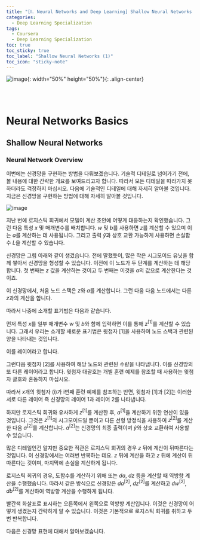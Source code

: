 ```yaml
---
title: "[Ⅰ. Neural Networks and Deep Learning] Shallow Neural Networks (1)"
categories:
  - Deep Learning Specialization
tags:
  - Coursera
  - Deep Learning Specialization
toc: true
toc_sticky: true
toc_label: "Shallow Neural Networks (1)"
toc_icon: "sticky-note"
---
```


![image](https://user-images.githubusercontent.com/55765292/172768350-41a6b2f0-9468-4b13-bc94-4a38f89ce5e6.png){: width="50%" height="50%"}{: .align-center}

<br><br>

# Neural Networks Basics

## Shallow Neural Networks

### Neural Network Overview
이번에는 신경망을 구현하는 방법을 다뤄보겠습니다. 기술적 디테일로 넘어가기 전에, 볼 내용에 대한 간략한 개요를 보여드리고자 합니다. 따라서 모든 디테일을 따라가지 못하더라도 걱정하지 마십시오. 다음에 기술적인 디테일에 대해 자세히 알아볼 것입니다. 지금은 신경망을 구현하는 방법에 대해 자세히 알아볼 것입니다.

![image](https://user-images.githubusercontent.com/55765292/175183139-b882c426-6d0e-4f01-be06-2d52da9fe14d.png)

지난 번에 로지스틱 회귀에서 모델이 계산 초안에 어떻게 대응하는지 확인했습니다. 그런 다음 특성 $x$ 및 매개변수를 배치합니다. $w$ 및 $b$를 사용하면 $z$를 계산할 수 있으며 이는 $a$를 계산하는 데 사용됩니다. 그리고 출력 $\hat{y}$과 상호 교환 가능하게 사용하면 손실함수 $L$을 계산할 수 있습니다.

신경망은 그림 아래와 같이 생겼습니다. 전에 말했듯이, 많은 작은 시그모이드 유닛을 함께 쌓아서 신경망을 형성할 수 있습니다. 이전에 이 노드가 두 단계를 계산하는 데 해당합니다. 첫 번째는 $z$ 값을 계산하는 것이고 두 번째는 이것을 $a$의 값으로 계산한다는 것이죠.

이 신경망에서, 처음 노드 스택은 $z$와 $a$를 계산합니다. 그런 다음 다음 노드에서는 다른 $z$과의 계산을 합니다.

따라서 나중에 소개할 표기법은 다음과 같습니다.

먼저 특성 $x$를 일부 매개변수 $w$ 및 $b$와 함께 입력하면 이를 통해 $z^{[1]}$를 계산할 수 있습니다. 그래서 우리는 소개할 새로운 표기법은 윗첨자 [1]을 사용하여 노드 스택과 관련된 양을 나타내는 것입니다.

이를 레이어라고 합니다.

그런다음 윗첨자 [2]를 사용하여 해당 노드와 관련된 수량을 나타냅니다. 이를 신경망의 또 다른 레이어라고 합니다. 윗첨자 대괄호는 개별 훈련 예제를 참조할 때 사용하는 윗첨자 괄호와 혼동하지 마십시오.

따라서 $x$개의 윗첨자 (i)가  i번째 훈련 예제를 참조하는 반면, 윗첨자 [1]과 [2]는 이러한 서로 다른 레이어 즉 신경망의 레이어 1과 레이어 2를 나타냅니다.

하지만 로지스틱 회귀와 유사하게 $z^{[1]}$를 계산한 후, $a^{[1]}$을 계산하기 위한 연산이 있을 것입니다. 그것은 $z^{[1]}$의 시그모이드일 뿐이고 다른 선형 방정식을 사용하여 $z^{[2]}$를 계산한 다음 $a^{[2]}$를 계산합니다. $a^{[2]}$는 신경망의 최종 출력이며 $\hat{y}$와 상호 교환하여 사용할 수 있습니다.

많은 디테일인건 알지만 중요한 직관은 로지스틱 회귀의 경우 $z$ 뒤에 계산이 뒤따른다는 것입니다. 이 신경망에서는 여러번 반복하는 데요. $z$ 뒤에 계산을 하고 $z$ 뒤에 계산이 뒤따른다는 것이며, 마지막에 손실을 계산하게 됩니다.

로지스틱 회귀의 경우, 도함수를 계산하기 위해 또는 $da$, $dz$ 등을 계산할 때 역방향 계산을 수행했습니다. 따라서 같은 방식으로 신경망은 $da^{[2]}$, $dz^{[2]}$를 계산하고 $dw^{[2]}$, $db^{[2]}$를 계산하여 역방향 계산을 수행하게 됩니다.

빨간색 화살표로 표시하는 오른쪽에서 왼쪽으로 역방향 계산입니다. 이것은 신경망이 어떻게 생겼는지 간략하게 알 수 있습니다. 이것은 기본적으로 로지스틱 회귀를 취하고 두 번 반복합니다.

다음은 신경망 표현에 대해서 알아보겠습니다.





